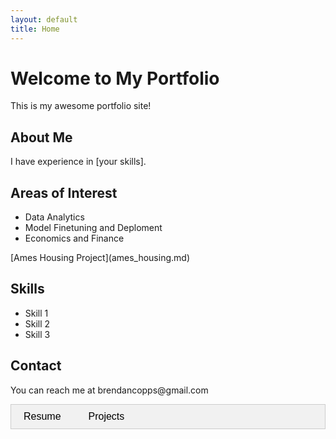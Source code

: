 ```yaml
---
layout: default
title: Home
---
```


<h1>Welcome to My Portfolio</h1>
<p>This is my awesome portfolio site!</p>

<h2>About Me</h2>
<p>I have experience in [your skills].</p>

<h2> Areas of Interest </h2>
<ul> 
    <li>Data Analytics</li>
    <li>Model Finetuning and Deploment</li>
    <li>Economics and Finance</li>
</ul>
[Ames Housing Project](ames_housing.md)

<h2>Skills</h2>
<ul>
    <li>Skill 1</li>
    <li>Skill 2</li>
    <li>Skill 3</li>
</ul>

<h2>Contact</h2>
<p>You can reach me at brendancopps@gmail.com</p>

<div class="tab">
    <button class="tablinks" onclick="openTab(event, 'Resume')" id="defaultopen">Resume</button>
    <button class="tablinks" onclick="openTab(event, 'Projects')">Projects</button>
</div>

<div id="Resume" class="tabcontent">
    <h1>My Resume</h1>
    <p>Content for your resume goes here.</p>
</div>

<div id="Projects" class="tabcontent">
    <h1>My Projects</h1>
    <p>Content for your projects goes here.</p>
    Trying to get the link to work
    [Ames Housing Project](ames_housing.md)
    Maybe surrounding it with normal words?
    <a href="./ames_housing.md">Ames Housing Data</a>
    
</div>

<script>
//Create two tabs to flip between resume and project views
function openTab(evt, tabName) {
    var i, tabcontent, tablinks;
    tabcontent = document.getElementsByClassName("tabcontent");
    for (i = 0; i < tabcontent.length; i++) {
        tabcontent[i].style.display = "none";
    }
    tablinks = document.getElementsByClassName("tablinks");
    for (i = 0; i < tablinks.length; i++) {
        tablinks[i].className = tablinks[i].className.replace(" active", "");
    }
    document.getElementById(tabName).style.display = "block";
    evt.currentTarget.className += " active";
}
// Automatically click the default tab 
document.getElementById("defaultOpen").click();
</script>

<style>
.tab {
    overflow: hidden;
    border: 1px solid #ccc;
    background-color: #f1f1f1;
}

.tab button {
    background-color: inherit;
    border: none;
    color: black;
    cursor: pointer;
    padding: 10px 20px;
    font-size: 16px;
}

.tab button:hover {
    background-color: #ddd;
}

.tab button.active {
    background-color: #ccc;
}

.tabcontent {
    display: none;
    padding: 6px 12px;
    border: 1px solid #ccc;
    border-top: none;
}
</style>
